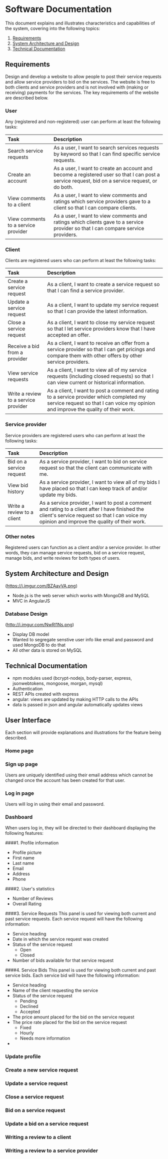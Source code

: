 # Software Documentation
This document explains and illustrates characteristics and capabilities of the system, covering into the following topics:

1. [Requirements](#requirements)
2. [System Architecture and Design](#architecture-and-design)
3. [Technical Documentation](#technical-documentation)

## Requirements
Design and develop a website to allow people to post their service requests and allow service providers to bid on the services. The website is free to both clients and service providers and is not involved with (making or receiving) payments for the services. The key requirements of the website are described below.

### User
Any (registered and non-registered) user can perform at least the following tasks:

| Task                                | Description |
|:----------------------------------- |:----------- |
| Search service requests             | As a user, I want to search services requests by keyword so that I can find specific service requests. |
| Create an account                   | As a user, I want to create an account and become a registered user so that I can post a service request, bid on a service request, or do both. |
| View comments to a client           | As a user, I want to view comments and ratings which service providers gave to a client so that I can compare clients. |
| View comments to a service provider | As a user, I want to view comments and ratings which clients gave to a service provider so that I can compare service providers. |

### Client
Clients are registered users who can perform at least the following tasks:

| Task                                            | Description |
|:----------------------------------------------- |:----------- |
| Create a service request                        | As a client, I want to create a service request so that I can find a service provider. |
| Update a service request                        | As a client, I want to update my service request so that I can provide the latest information. |
| Close a service request                         | As a client, I want to close my service request so that I let service providers know that I have accepted an offer. |
| Receive a bid from a provider                   | As a client, I want to receive an offer from a service provider so that I can get pricings and compare them with other offers by other service providers. |
| View service requests                           | As a client, I want to view all of my service requests (including closed requests) so that I can view current or historical information. |
| Write a review to a service provider            | As a client, I want to post a comment and rating to a service provider which completed my service request so that I can voice my opinion and improve the quality of their work. |

### Service provider
Service providers are registered users who can perform at least the following tasks:

| Task                        | Description |
|:--------------------------- |:----------- |
| Bid on a service request    | As a service provider, I want to bid on service request so that the client can communicate with me. |
| View bid history            | As a service provider, I want to view all of my bids I have placed so that I can keep track of and/or update my bids. |
| Write a review to a client  | As a service provider, I want to post a comment and rating to a client after I have finished the client's service request so that I can voice my opinion and improve the quality of their work. |

### Other notes
Registered users can function as a client and/or a service provider. In other words, they can manage service requests, bid on a service request, manage bids, and write reviews for both types of users.

## System Architecture and Design
(https://i.imgur.com/BZAavVA.png)
- Node.js is the web server which works with MongoDB and MySQL
- MVC in AngularJS

### Database Design
(http://i.imgur.com/NwRl1Ns.png)
- Display DB model
- Wanted to segregate senstive user info like email and password and used MongoDB to do that
- All other data is stored on MySQL

## Technical Documentation
- npm modules used (bcrypt-nodejs, body-parser, express, jsonwebtokens, mongoose, morgan, mysql)
- Authentication
- REST APIs created with express
- angular: views are updated by making HTTP calls to the APIs
- data is passed in json and angular automatically updates views

## User Interface
Each section will provide explanations and illustrations for the feature being described.

### Home page

### Sign up page
Users are uniquely identified using their email address which cannot be changed once the account has been created for that user.

### Log in page
Users will log in using their email and password.

### Dashboard
When users log in, they will be directed to their dashboard displaying the following features:

####1. Profile information
- Profile picture
- First name
- Last name
- Email
- Address
- Phone

####2. User's statistics
- Number of Reviews
- Overall Rating

####3. Service Requests
This panel is used for viewing both current and past service requests. Each service request will have the following information:
- Service heading
- Date in which the service request was created
- Status of the service request
  - Open
  - Closed
- Number of bids available for that service request

####4. Service Bids
This panel is used for viewing both current and past service bids. Each service bid will have the following information:
- Service heading
- Name of the client requesting the service
- Status of the service request
  - Pending
  - Declined
  - Accepted
- The price amount placed for the bid on the service request
- The price rate placed for the bid on the service request
  - Fixed
  - Hourly
  - Needs more information
-

### Update profile

### Create a new service request

### Update a service request

### Close a service request

### Bid on a service request

### Update a bid on a service request

### Writing a review to a client

### Writing a review to a service provider
